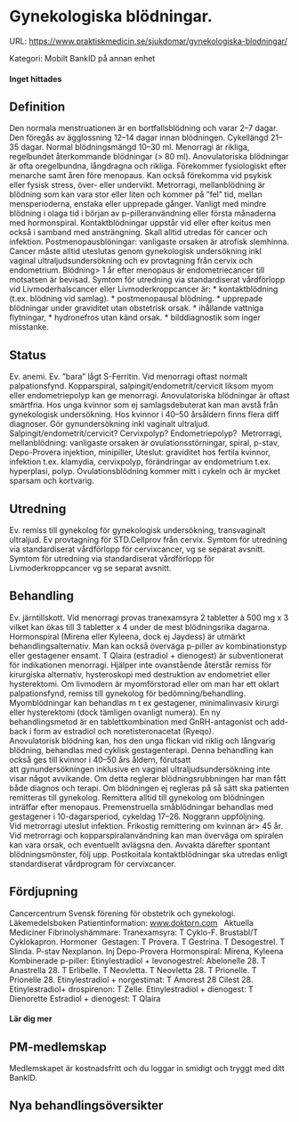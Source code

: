 # Gynekologiska blödningar.

URL: https://www.praktiskmedicin.se/sjukdomar/gynekologiska-blodningar/



Kategori: Mobilt BankID på annan enhet

#### Inget hittades

## Definition

Den normala menstruationen är en bortfallsblödning och varar 2–7 dagar. Den föregås av ägglossning 12–14 dagar innan blödningen. Cykellängd 21–35 dagar. Normal blödningsmängd 10–30 ml.
Menorragi är rikliga, regelbundet återkommande blödningar (> 80 ml). Anovulatoriska blödningar är ofta oregelbundna, långdragna och rikliga. Förekommer fysiologiskt efter menarche samt åren före menopaus. Kan också förekomma vid psykisk eller fysisk stress, över- eller undervikt. Metrorragi, mellanblödning är blödning som kan vara stor eller liten och kommer på ”fel” tid, mellan mensperioderna, enstaka eller upprepade gånger. Vanligt med mindre blödning i olaga tid i början av p-pilleranvändning eller första månaderna med hormonspiral.
Kontaktblödningar uppstår vid eller efter koitus men också i samband med ansträngning. Skall alltid utredas för cancer och infektion. Postmenopausblöningar: vanligaste orsaken är atrofisk slemhinna. Cancer måste alltid uteslutas genom gynekologisk undersökning inkl vaginal ultraljudsundersökning och ev provtagning från cervix och endometrium. Blödning> 1 år efter menopaus är endometriecancer till motsatsen är bevisad. Symtom för utredning via standardiserat vårdförlopp vid Livmoderhalscancer eller Livmoderkroppcancer är: * kontaktblödning (t.ex. blödning vid samlag). * postmenopausal blödning. * upprepade blödningar under graviditet utan obstetrisk orsak. * ihållande vattniga flytningar, * hydronefros utan känd orsak. * bilddiagnostik som inger misstanke.

## Status

Ev. anemi. Ev. ”bara” lågt S-Ferritin.
Vid menorragi oftast normalt palpationsfynd. Kopparspiral, salpingit/endometrit/cervicit liksom myom eller endometriepolyp kan ge menorragi. Anovulatoriska blödningar är oftast smärtfria. Hos unga kvinnor som ej samlagsdebuterat kan man avstå från gynekologisk undersökning.
Hos kvinnor i 40–50 årsåldern finns flera diff diagnoser. Gör gynundersökning inkl vaginalt ultraljud. Salpingit/endometrit/cervicit? Cervixpolyp? Endometriepolyp?  Metrorragi, mellanblödning: vanligaste orsaken är ovulationsstörningar, spiral, p-stav, Depo-Provera injektion, minipiller, Uteslut: graviditet hos fertila kvinnor, infektion t.ex. klamydia, cervixpolyp, förändringar av endometrium t.ex. hyperplasi, polyp. Ovulationsblödning kommer mitt i cykeln och är mycket sparsam och kortvarig.

## Utredning

Ev. remiss till gynekolog för gynekologisk undersökning, transvaginalt ultraljud. Ev provtagning för STD.Cellprov från cervix. Symtom för utredning via standardiserat vårdförlopp för cervixcancer, vg se separat avsnitt. Symtom för utredning via standardiserat vårdförlopp för Livmoderkroppcancer vg se separat avsnitt.

## Behandling

Ev. järntillskott. Vid menorragi provas tranexamsyra 2 tabletter à 500 mg x 3 vilket kan ökas till 3 tabletter x 4 under de mest blödningsrika dagarna. Hormonspiral (Mirena eller Kyleena, dock ej Jaydess) är utmärkt behandlingsalternativ. Man kan också överväga p-piller av kombinationstyp eller gestagener ensamt. T Qlaira (estradiol + dienogest) är subventionerat för indikationen menorragi. Hjälper inte ovanstående återstår remiss för kirurgiska alternativ, hysteroskopi med destruktion av endometriet eller hysterektomi.
Om livmodern är myomförstorad eller om man har ett oklart palpationsfynd, remiss till gynekolog för bedömning/behandling. Myomblödningar kan behandlas m t ex gestagener, minimalinvasiv kirurgi eller hysterektomi (dock tämligen ovanligt numera). En ny behandlingsmetod är en tablettkombination med GnRH-antagonist och add-back i form av estradiol och noretisteronacetat (Ryeqo).
Anovulatorisk blödning kan, hos den unga flickan vid riklig och långvarig blödning, behandlas med cyklisk gestagenterapi. Denna behandling kan också ges till kvinnor i 40–50 års åldern, förutsatt att gynundersökningen inklusive en vaginal ultraljudsundersökning inte visar något avvikande. Om detta reglerar blödningsrubbningen har man fått både diagnos och terapi. Om blödningen ej regleras på så sätt ska patienten remitteras till gynekolog. Remittera alltid till gynekolog om blödningen inträffar efter menopaus.
Premenstruella småblödningar behandlas med gestagener i 10-dagarsperiod, cykeldag 17–26. Noggrann uppföljning. Vid metrorragi uteslut infektion. Frikostig remittering om kvinnan är> 45 år. Vid metrorragi och kopparspiralanvändning kan man överväga om spiralen kan vara orsak, och eventuellt avlägsna den. Avvakta därefter spontant blödningsmönster, följ upp.
Postkoitala kontaktblödningar ska utredas enligt standardiserat vårdprogram för cervixcancer.

## Fördjupning

Cancercentrum
Svensk förening för obstetrik och gynekologi.
Läkemedelsboken
Patientinformation: www.doktorn.com
 
Aktuella Mediciner
Fibrinolyshämmare:
Tranexamsyra: T Cyklo-F. Brustabl/T Cyklokapron.
Hormoner 
Gestagen: T Provera. T Gestrina. T Desogestrel. T Slinda. P-stav Nexplanon. Inj Depo-Provera
Hormonspiral: Mirena, Kyleena
Kombinerade p-piller:
Etinylestradiol + levonogestrel: Abelonelle 28. T Anastrella 28. T Erlibelle. T Neovletta. T Neovletta 28.
T Prionelle. T Prionelle 28.
Etinylestradiol + norgestimat: T Amorest 28 Cilest 28.
Etinylestradiol+ drospirenon: T Zelle.
Etinylestradiol + dienogest: T Dienorette
Estradiol + dienogest: T Qlaira

#### Lär dig mer

## PM-medlemskap

Medlemskapet är kostnadsfritt och du loggar in smidigt och tryggt med ditt BankID.

## Nya behandlingsöversikter

